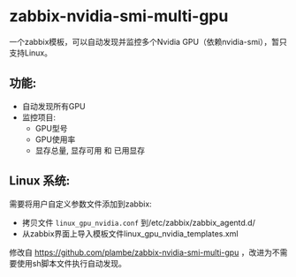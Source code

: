 # zabbix-nvidia-smi-multi-gpu
一个zabbix模板，可以自动发现并监控多个Nvidia GPU（依赖nvidia-smi），暂只支持Linux。 

## 功能: 

- 自动发现所有GPU
- 监控项目:
  - GPU型号
  - GPU使用率
  - 显存总量, 显存可用 和 已用显存

## Linux 系统: 

需要将用户自定义参数文件添加到zabbix: 
* 拷贝文件 `linux_gpu_nvidia.conf` 到/etc/zabbix/zabbix_agentd.d/
* 从zabbix界面上导入模板文件linux_gpu_nvidia_templates.xml

修改自 https://github.com/plambe/zabbix-nvidia-smi-multi-gpu ，改进为不需要使用sh脚本文件执行自动发现。
